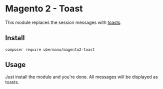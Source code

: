 # Magento 2 - Toast

This module replaces the session messages with [toasts](https://apvarun.github.io/toastify-js/).

## Install

    composer require ubermanu/magento2-toast

## Usage

Just install the module and you're done. All messages will be displayed as toasts.
